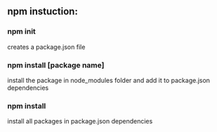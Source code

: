 ## npm instuction:
### npm init 
creates a package.json file
### npm install [package name]
install the package in node_modules folder and add it to package.json dependencies
### npm install 
install all packages in package.json dependencies